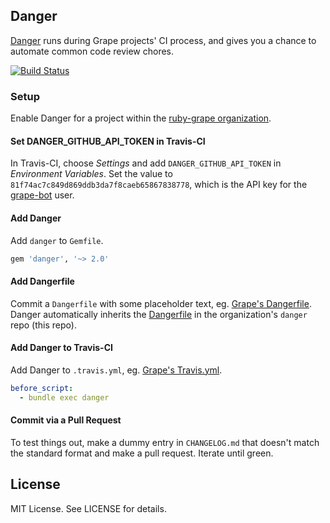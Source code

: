 ## Danger

[Danger](http://danger.systems) runs during Grape projects' CI process, and gives you a chance to automate common code review chores.

[![Build Status](https://travis-ci.org/ruby-grape/danger.svg?branch=master)](https://travis-ci.org/ruby-grape/danger)

### Setup

Enable Danger for a project within the [ruby-grape organization](https://github.com/ruby-grape).

#### Set DANGER_GITHUB_API_TOKEN in Travis-CI

In Travis-CI, choose _Settings_ and add `DANGER_GITHUB_API_TOKEN` in _Environment Variables_. Set the value to `81f74ac7c849d869ddb3da7f8caeb65867838778`, which is the API key for the [grape-bot](https://github.com/grape-bot) user.

#### Add Danger

Add `danger` to `Gemfile`.

```ruby
gem 'danger', '~> 2.0'
```

#### Add Dangerfile

Commit a `Dangerfile` with some placeholder text, eg. [Grape's Dangerfile](https://github.com/ruby-grape/grape/blob/master/Dangerfile). Danger automatically inherits the [Dangerfile](Dangerfile) in the organization's `danger` repo (this repo).

#### Add Danger to Travis-CI

Add Danger to `.travis.yml`, eg. [Grape's Travis.yml](https://github.com/ruby-grape/grape/blob/master/.travis.yml).

```yaml
before_script:
  - bundle exec danger
```

#### Commit via a Pull Request

To test things out, make a dummy entry in `CHANGELOG.md` that doesn't match the standard format and make a pull request. Iterate until green.

## License

MIT License. See LICENSE for details.

